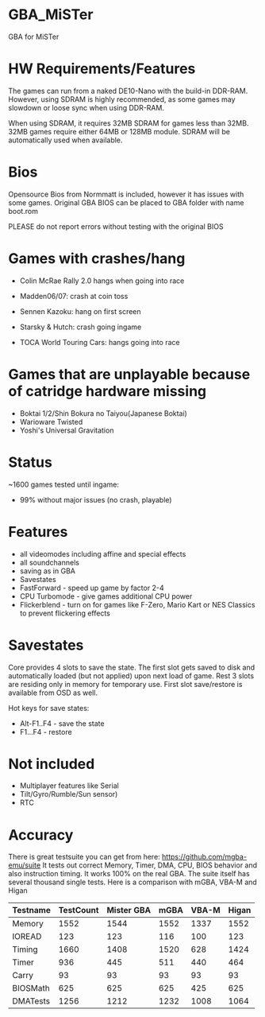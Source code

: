 # GBA_MiSTer
GBA for MiSTer

# HW Requirements/Features
The games can run from a naked DE10-Nano with the build-in DDR-RAM.
However, using SDRAM is highly recommended, as some games may slowdown or loose sync when using DDR-RAM.

When using SDRAM, it requires 32MB SDRAM for games less than 32MB. 32MB games require either 64MB or 128MB module.
SDRAM will be automatically used when available.

# Bios
Opensource Bios from Normmatt is included, however it has issues with some games.
Original GBA BIOS can be placed to GBA folder with name boot.rom

PLEASE do not report errors without testing with the original BIOS

# Games with crashes/hang
- Colin McRae Rally 2.0 hangs when going into race

- Madden06/07: crash at coin toss

- Sennen Kazoku: hang on first screen
- Starsky & Hutch: crash going ingame

- TOCA World Touring Cars: hangs going into race

# Games that are unplayable because of catridge hardware missing
- Boktai 1/2/Shin Bokura no Taiyou(Japanese Boktai)
- Warioware Twisted
- Yoshi's Universal Gravitation

# Status
~1600 games tested until ingame:
- 99% without major issues (no crash, playable)

# Features
- all videomodes including affine and special effects
- all soundchannels
- saving as in GBA
- Savestates
- FastForward - speed up game by factor 2-4
- CPU Turbomode - give games additional CPU power
- Flickerblend - turn on for games like F-Zero, Mario Kart or NES Classics to prevent flickering effects

# Savestates
Core provides 4 slots to save the state. The first slot gets saved to disk and automatically loaded (but not applied)
upon next load of game. Rest 3 slots are residing only in memory for temporary use.
First slot save/restore is available from OSD as well. 


Hot keys for save states:
- Alt-F1..F4 - save the state
- F1...F4 - restore


# Not included
- Multiplayer features like Serial
- Tilt/Gyro/Rumble/Sun sensor)
- RTC

# Accuracy

There is great testsuite you can get from here: https://github.com/mgba-emu/suite
It tests out correct Memory, Timer, DMA, CPU, BIOS behavior and also instruction timing. It works 100% on the real GBA.
The suite itself has several thousand single tests. Here is a comparison with mGBA, VBA-M and Higan

Testname | TestCount | Mister GBA| mGBA | VBA-M | Higan
---------|-----------|-----------|------|-------|-------
Memory   |      1552 |  1544     | 1552 |  1337 | 1552
IOREAD   |       123 |   123     |  116 |   100 |  123
Timing   |      1660 |  1408     | 1520 |   628 | 1424
Timer    |       936 |   445     |  511 |   440 |  464
Carry    |        93 |    93     |   93 |    93 |   93
BIOSMath |       625 |   625     |  625 |   425 |  625
DMATests |      1256 |  1212     | 1232 |  1008 | 1064
